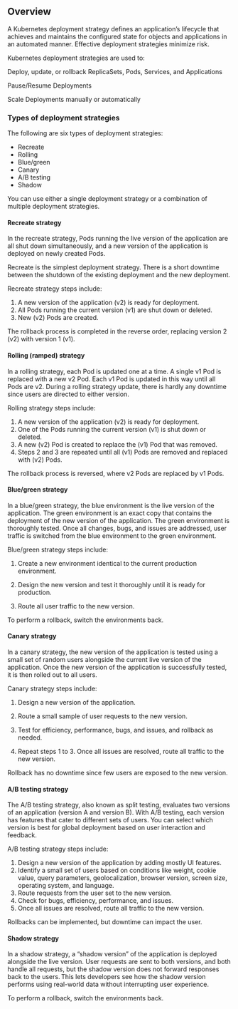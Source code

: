 ## Overview

A Kubernetes deployment strategy defines an application’s lifecycle that achieves and maintains the configured state for objects and applications in an automated manner. Effective deployment strategies minimize risk.

Kubernetes deployment strategies are used to:

Deploy, update, or rollback ReplicaSets, Pods, Services, and Applications

Pause/Resume Deployments

Scale Deployments manually or automatically

### Types of deployment strategies

The following are six types of deployment strategies:

- Recreate
- Rolling
- Blue/green
- Canary
- A/B testing
- Shadow

You can use either a single deployment strategy or a combination of multiple deployment strategies.

#### Recreate strategy

In the recreate strategy, Pods running the live version of the application are all shut down simultaneously, and a new version of the application is deployed on newly created Pods.

Recreate is the simplest deployment strategy. There is a short downtime between the shutdown of the existing deployment and the new deployment.

Recreate strategy steps include:

1. A new version of the application (v2) is ready for deployment.
2. All Pods running the current version (v1) are shut down or deleted.
3. New (v2) Pods are created.

The rollback process is completed in the reverse order, replacing version 2 (v2) with version 1 (v1).

#### Rolling (ramped) strategy

In a rolling strategy, each Pod is updated one at a time. A single v1 Pod is replaced with a new v2 Pod. Each v1 Pod is updated in this way until all Pods are v2. During a rolling strategy update, there is hardly any downtime since users are directed to either version.

Rolling strategy steps include:

1. A new version of the application (v2) is ready for deployment.
2. One of the Pods running the current version (v1) is shut down or deleted.
3. A new (v2) Pod is created to replace the (v1) Pod that was removed.
4. Steps 2 and 3 are repeated until all (v1) Pods are removed and replaced with (v2) Pods.

The rollback process is reversed, where v2 Pods are replaced by v1 Pods.

#### Blue/green strategy

In a blue/green strategy, the blue environment is the live version of the application. The green environment is an exact copy that contains the deployment of the new version of the application. The green environment is thoroughly tested. Once all changes, bugs, and issues are addressed, user traffic is switched from the blue environment to the green environment.

Blue/green strategy steps include:

1. Create a new environment identical to the current production environment.

2. Design the new version and test it thoroughly until it is ready for production.

3. Route all user traffic to the new version.

To perform a rollback, switch the environments back.

#### Canary strategy

In a canary strategy, the new version of the application is tested using a small set of random users alongside the current live version of the application. Once the new version of the application is successfully tested, it is then rolled out to all users.

Canary strategy steps include:

1. Design a new version of the application.

2. Route a small sample of user requests to the new version.

3. Test for efficiency, performance, bugs, and issues, and rollback as needed.

4. Repeat steps 1 to 3. Once all issues are resolved, route all traffic to the new version.

Rollback has no downtime since few users are exposed to the new version.

#### A/B testing strategy

The A/B testing strategy, also known as split testing, evaluates two versions of an application (version A and version B). With A/B testing, each version has features that cater to different sets of users. You can select which version is best for global deployment based on user interaction and feedback.

A/B testing strategy steps include:

1. Design a new version of the application by adding mostly UI features.
2. Identify a small set of users based on conditions like weight, cookie value, query parameters, geolocalization, browser version, screen size, operating system, and language.
3. Route requests from the user set to the new version.
4. Check for bugs, efficiency, performance, and issues.
5. Once all issues are resolved, route all traffic to the new version.

Rollbacks can be implemented, but downtime can impact the user.

#### Shadow strategy

In a shadow strategy, a “shadow version” of the application is deployed alongside the live version. User requests are sent to both versions, and both handle all requests, but the shadow version does not forward responses back to the users. This lets developers see how the shadow version performs using real-world data without interrupting user experience.

To perform a rollback, switch the environments back.
